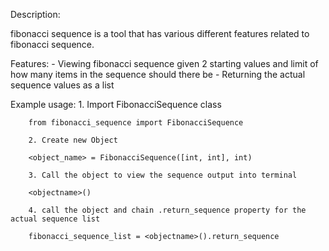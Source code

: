 Description:

fibonacci sequence is a tool that has various different features related to fibonacci sequence.

Features:
    - Viewing fibonacci sequence given 2 starting values and limit of how many items in the sequence should there be
    - Returning the actual sequence values as a list

Example usage:
        1. Import FibonacciSequence class

        from fibonacci_sequence import FibonacciSequence

        2. Create new Object

        <object_name> = FibonacciSequence([int, int], int)

        3. Call the object to view the sequence output into terminal 

        <objectname>()

        4. call the object and chain .return_sequence property for the actual sequence list

        fibonacci_sequence_list = <objectname>().return_sequence